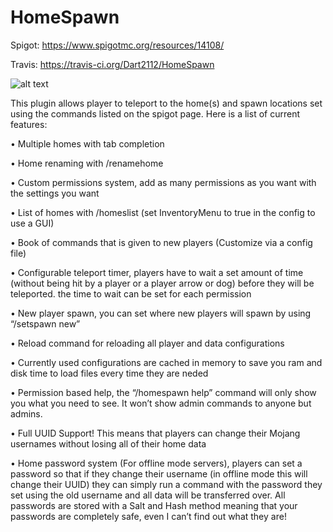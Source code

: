 HomeSpawn
=========
Spigot: https://www.spigotmc.org/resources/14108/

Travis: https://travis-ci.org/Dart2112/HomeSpawn

![alt text](https://api.travis-ci.org/Dart2112/HomeSpawn.svg)

This plugin allows player to teleport to the home(s) and spawn locations set using the commands listed on the spigot page. Here is a list of current features:

•	Multiple homes with tab completion

•	Home renaming with /renamehome

•	Custom permissions system, add as many permissions as you want with the settings you want

•   List of homes with /homeslist (set InventoryMenu to true in the config to use a GUI)

•	Book of commands that is given to new players (Customize via a config file)

•	Configurable teleport timer, players have to wait a set amount of time (without being hit by a player or a player arrow or dog) before they will be teleported. the time to wait can be set for each permission

•	New player spawn, you can set where new players will spawn by using “/setspawn new”

•	Reload command for reloading all player and data configurations

•	Currently used configurations are cached in memory to save you ram and disk time to load files every time they are neded

•	Permission based help, the “/homespawn help” command will only show you what you need to see. It won’t show admin commands to anyone but admins.

•	Full UUID Support! This means that players can change their Mojang usernames without losing all of their home data

•	Home password system (For offline mode servers), players can set a password so that if they change their username (in offline mode this will change their UUID) they can simply run a command with the password they set using the old username and all data will be transferred over. All passwords are stored with a Salt and Hash method meaning that your passwords are completely safe, even I can’t find out what they are!